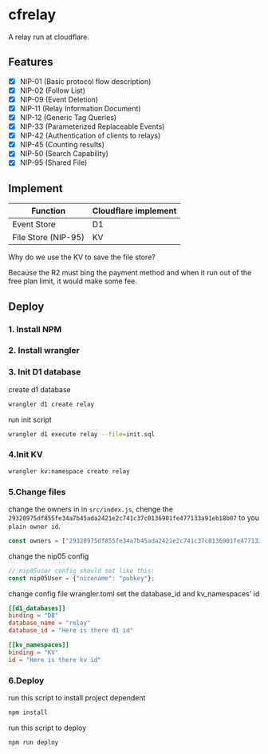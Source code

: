 # cfrelay

A relay run at cloudflare.

## Features

- [x] NIP-01 (Basic protocol flow description)
- [x] NIP-02 (Follow List)
- [x] NIP-09 (Event Deletion)
- [x] NIP-11 (Relay Information Document)
- [x] NIP-12 (Generic Tag Queries)
- [x] NIP-33 (Parameterized Replaceable Events)
- [x] NIP-42 (Authentication of clients to relays)
- [x] NIP-45 (Counting results)
- [x] NIP-50 (Search Capability)
- [x] NIP-95 (Shared File)

## Implement

| Function            | Cloudflare implement |
|---------------------|----------------------|
| Event Store         | D1                   |
| File Store (NIP-95) | KV                   |

Why do we use the KV to save the file store?

Because the R2 must bing the payment method and when it run out of the free plan limit, it would make some fee.

## Deploy

### 1. Install NPM

### 2. Install wrangler

### 3. Init D1 database

create d1 database

```bash
wrangler d1 create relay
```

run init script

```bash
wrangler d1 execute relay --file=init.sql
```

### 4.Init KV

```bash
wrangler kv:namespace create relay
```

### 5.Change files

change the owners in in ```src/index.js```, chenge the ```29320975df855fe34a7b45ada2421e2c741c37c0136901fe477133a91eb18b07``` to you ```plain owner id```.

```js
const owners = ["29320975df855fe34a7b45ada2421e2c741c37c0136901fe477133a91eb18b07"];
```

change the nip05 config

```js
// nip05user config should set like this:
const nip05User = {"nicename": "pubkey"};
```

change config file wrangler.toml set the database_id and kv_namespaces' id

```toml
[[d1_databases]]
binding = "DB"
database_name = "relay"
database_id = "Here is there d1 id"

[[kv_namespaces]]
binding = "KV"
id = "Here is there kv id"
```

### 6.Deploy

run this script to install project dependent

```bash
npm install
```

run this script to deploy

```bash
npm run deploy
```
